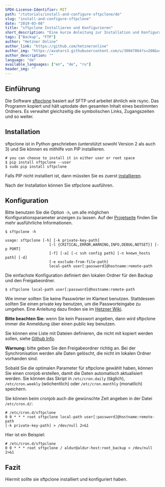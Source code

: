 ```yaml
---
SPDX-License-Identifier: MIT
path: "/tutorials/install-and-configure-sftpclone/de"
slug: "install-and-configure-sftpclone"
date: "2019-03-08"
title: "sftpclone Installieren und Konfigurieren"
short_description: "Eine kurze Anleitung zur Installation und Konfiguration der Sicherungssoftware sftpclone."
tags: ["Backup", "FTP"]
author: "Hetzner Online"
author_link: "https://github.com/hetzneronline"
author_img: "https://avatars3.githubusercontent.com/u/30047064?s=200&v=4"
author_description: ""
language: "de"
available_languages: ["en", "de", "ru"]
header_img: ""
---
```



## Einführung

Die Software [sftpclone](https://github.com/unbit/sftpclone) basiert auf SFTP und arbeitet ähnlich wie rsync. Das Programm kopiert und hält uptodate den gesamten Inhalt eines bestimmten Ordners. Es verwaltet gleichzeitig die symbolischen Links, Zugangszeiten und so weiter.

## Installation

sftpclone ist in Python geschrieben (unterstützt sowohl Version 2 als auch 3) und Sie können es mithilfe von PIP installieren.

```
# you can choose to install it in either user or root space
$ pip install sftpclone --user
$ sudo pip install sftpclone
```

Falls PIP nicht installiert ist, dann müssten Sie es zuerst [installieren](https://pip.readthedocs.io/en/stable/installing/).

Nach der Installation können Sie stfpclone ausführen.

## Konfiguration

Bitte benutzen Sie die Option `-h`, um alle möglichen Konfigurationsparameter anzeigen zu lassen. Auf der [Projetseite](https://github.com/unbit/sftpclone) finden Sie mehr ausführliche Informationen.

```
$ sftpclone -h

usage: sftpclone [-h] [-k private-key-path]
                    [-l {CRITICAL,ERROR,WARNING,INFO,DEBUG,NOTSET}] [-p PORT]
                    [-f] [-a] [-c ssh config path] [-n known_hosts path] [-d]
                    [-e exclude-from-file-path]
                    local-path user[:password]@hostname:remote-path
```

Die einfachste Konfiguration definiert den lokalen Ordner für den Backup und den Freigabeordner.

`$ sftpclone local-path user[:password]@hostname:remote-path`

Wie immer sollten Sie keine Passwörter im Klartext benutzen. Stattdessen sollten Sie einen private key benutzen, um die Passworteingabe zu umgehen. Eine Anleitung dazu finden sie im [Hetzner Wiki](https://docs.hetzner.com/de/robot/storage-box/backup-space-ssh-keys/).

__Bitte beachten Sie:__ wenn Sie kein Passwort angeben, dann wird sftpclone immer die Anmeldung über einen public key benutzen.

Sie können eine Liste mit Dateien definieren, die nicht mit kopiert werden sollen, siehe [Github Info](https://github.com/unbit/sftpclone#exclude-list).

__Warnung:__ bitte geben Sie den Freigabeordner richtig an. Bei der Synchronisation werden alle Daten gelöscht, die nicht im lokalen Ordner vorhanden sind.

Sobald Sie die optimalen Parameter für sftpclone gewählt haben, können Sie einen cronjob erstellen, damit die Daten automatisch aktualisiert werden. Sie können das Skript in `/etc/cron.daily` (täglich), `/etc/cron.weekly` (wöchentlich) oder `/etc/cron.monthly` (monatlich) speichern.

Sie können beim cronjob auch die gewünschte Zeit angeben in der Datei `/etc/cron.d/`:

```
# /etc/cron.d/sftpclone
0 0 * * * root sftpclone local-path user[:password]@hostname:remote-path 
[-k private-key-path] > /dev/null 2>&1
```

Hier ist ein Beispiel:

```
# /etc/cron.d/sftpclone
0 0 * * * root sftpclone / aldur@aldur-host:root_backup > /dev/null 2>&1
```

## Fazit

Hiermit sollte sie sftpclone installiert und konfiguriert haben.
